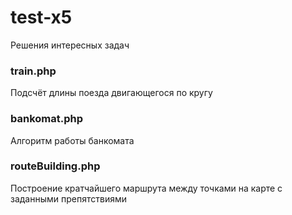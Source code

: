 # test-x5
Решения интересных задач


### train.php 
Подсчёт длины поезда двигающегося по кругу

### bankomat.php
Алгоритм работы банкомата

### routeBuilding.php
Построение кратчайшего маршрута между точками на карте с заданными препятствиями
